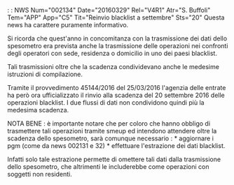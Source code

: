  :  : NWS Num="002134" Date="20160329" Rel="V4R1" Atr="S. Buffoli" Tem="APP" App="C5" Tit="Reinvio blacklist a settembre" Sts="20"
Questa news ha carattere puramente informativo.

Si ricorda che quest'anno in concomitanza con la trasmissione dei dati dello spesometro era prevista anche la trasmissione delle operazioni nei confronti degli operatori con sede, residenza o domicilio in uno dei paesi blacklist.

Tali trasmissioni oltre che la scadenza condividevano anche le medesime istruzioni di compilazione.

Tramite il provvedimento 45144/2016 del 25/03/2016 l'agenzia delle entrate ha però ora ufficializzato il rinvio alla scadenza del 20 settembre 2016 delle operazioni blacklist.
I due flussi di dati non condividono quindi più la medesima scadenza.

NOTA BENE :  è importante notare che per coloro che hanno obbligo di trasmettere tali operazioni tramite smeup ed intendono attendere oltre la scadenza dello spesometro, sarà comunque necessario : 
\* aggiornare i pgm (come da news 002131 e 32)
\* effettuare l'estrazione dei dati blacklist.

Infatti solo tale estrazione permette di omettere tali dati dalla trasmissione dello spesometro, che
altrimenti le includerebbe come operazioni con soggetti non residenti.

